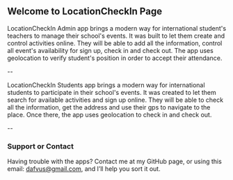 ## Welcome to LocationCheckIn Page

LocationCheckIn Admin app brings a modern way for international student's teachers to manage their school's events. It was built to let them create and control activities online. They will be able to add all the information, control all event's availability for sign up, check in and check out. The app uses geolocation to verify student's position in order to accept their attendance.

--

LocationCheckIn Students app brings a modern way for international students to participate in their school's events. It was created to let them search for available activities and sign up online. They will be able to check all the information, get the address and use their gps to navigate to the place. Once there, the app uses geolocation to check in and check out.

--


### Support or Contact

Having trouble with the apps? Contact me at my GitHub page, or using this email: dafvus@gmail.com, and I’ll help you sort it out.
